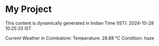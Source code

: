 # My Project

This content is dynamically generated in Indian Time (IST): 2024-10-28 10:25:33 IST


Current Weather in Coimbatore:
Temperature: 28.88 °C
Condition: haze
